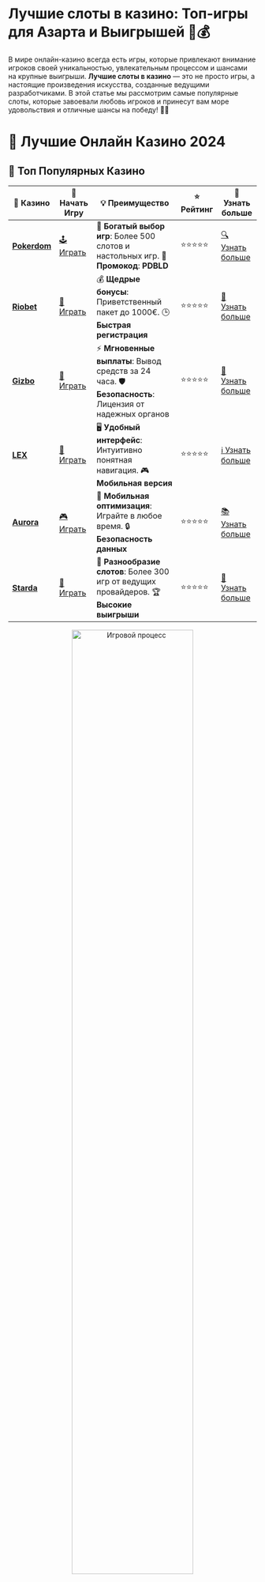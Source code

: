 # **Лучшие слоты в казино**: Топ-игры для Азарта и Выигрышей 🎰💰

В мире онлайн-казино всегда есть игры, которые привлекают внимание игроков своей уникальностью, увлекательным процессом и шансами на крупные выигрыши. **Лучшие слоты в казино** — это не просто игры, а настоящие произведения искусства, созданные ведущими разработчиками. В этой статье мы рассмотрим самые популярные слоты, которые завоевали любовь игроков и принесут вам море удовольствия и отличные шансы на победу! 🌟🍀

# 🎰 Лучшие Онлайн Казино 2024

## 🌟 Топ Популярных Казино

| 🎲 **Казино** | 🔗 **Начать Игру** | 💡 **Преимущество** | ⭐ **Рейтинг** | 🔗 **Узнать больше** |
|--------------|---------------------|---------------------|----------------|----------------------|
| [**Pokerdom**](https://brandplay.link/4k77v2yx) | [🕹️ Играть](https://brandplay.link/4k77v2yx) | 🎉 **Богатый выбор игр**: Более 500 слотов и настольных игр. 🎁 **Промокод**: **PDBLD** | ⭐⭐⭐⭐⭐ | [🔍 Узнать больше](https://brandplay.link/4k77v2yx) |
| [**Riobet**](https://brandplay.link/7xBLTPyj) | [🎰 Играть](https://brandplay.link/7xBLTPyj) | 💰 **Щедрые бонусы**: Приветственный пакет до 1000€. 🕒 **Быстрая регистрация** | ⭐⭐⭐⭐⭐ | [📖 Узнать больше](https://brandplay.link/7xBLTPyj) |
| [**Gizbo**](https://brandplay.link/bprXw4YV) | [🎲 Играть](https://brandplay.link/bprXw4YV) | ⚡ **Мгновенные выплаты**: Вывод средств за 24 часа. 🛡️ **Безопасность**: Лицензия от надежных органов | ⭐⭐⭐⭐⭐ | [📝 Узнать больше](https://brandplay.link/bprXw4YV) |
| [**LEX**](https://brandplay.link/zW4hdDFV) | [🤑 Играть](https://brandplay.link/zW4hdDFV) | 🖥️ **Удобный интерфейс**: Интуитивно понятная навигация. 🎮 **Мобильная версия** | ⭐⭐⭐⭐⭐ | [ℹ️ Узнать больше](https://brandplay.link/zW4hdDFV) |
| [**Aurora**](https://10trafic-stat2.com/click/668546556bcc6313411604bd/6766/13032/subaccount) | [🎮 Играть](https://10trafic-stat2.com/click/668546556bcc6313411604bd/6766/13032/subaccount) | 📱 **Мобильная оптимизация**: Играйте в любое время. 🔒 **Безопасность данных** | ⭐⭐⭐⭐⭐ | [📚 Узнать больше](https://10trafic-stat2.com/click/668546556bcc6313411604bd/6766/13032/subaccount) |
| [**Starda**](https://brandplay.link/fB7xwRFL) | [🎯 Играть](https://brandplay.link/fB7xwRFL) | 🎰 **Разнообразие слотов**: Более 300 игр от ведущих провайдеров. 🏆 **Высокие выигрыши** | ⭐⭐⭐⭐⭐ | [🔎 Узнать больше](https://brandplay.link/fB7xwRFL) |

<div align="center">
    <img src="https://i.pinimg.com/originals/87/9e/b9/879eb9354dd0699582408b68f2e253b2.gif" alt="Игровой процесс" width="70%">
</div>

## 💎 Лучшие Бонусы и Акции

| 🎲 **Казино** | 🔗 **Начать Игру** | 💡 **Преимущество** | ⭐ **Рейтинг** | 🔗 **Узнать больше** |
|--------------|---------------------|---------------------|----------------|----------------------|
| [**Kometa**](https://brandplay.link/8ZymQJV8) | [🎰 Играть](https://brandplay.link/8ZymQJV8) | 🎁 **Эксклюзивные бонусы**: Регулярные акции и промо. 🔄 **Программы лояльности** | ⭐⭐⭐⭐☆ | [🔍 Узнать больше](https://brandplay.link/8ZymQJV8) |
| [**R7**](https://brandplay.link/bMd3Yjsw) | [🕹️ Играть](https://brandplay.link/bMd3Yjsw) | 🕒 **Круглосуточная поддержка**: Всегда на связи. 💸 **Высокие лимиты** | ⭐⭐⭐⭐☆ | [📖 Узнать больше](https://brandplay.link/bMd3Yjsw) |
| [**7K**](https://brandplay.link/BvQyFShp) | [🎲 Играть](https://brandplay.link/BvQyFShp) | 🌟 **Эксклюзивные бонусы**: Только для VIP игроков. 🎉 **Сезонные акции** | ⭐⭐⭐⭐☆ | [📝 Узнать больше](https://brandplay.link/BvQyFShp) |
| [**Kent**](https://brandplay.link/Fv2WP3js) | [🤑 Играть](https://brandplay.link/Fv2WP3js) | 📈 **Высокий RTP**: Более 98%. 💼 **Профессиональная поддержка** | ⭐⭐⭐⭐☆ | [ℹ️ Узнать больше](https://brandplay.link/Fv2WP3js) |
| [**1Xslots**](https://brandplay.link/hSB1khtr) | [🎮 Играть](https://brandplay.link/hSB1khtr) | 🎉 **Множество акций**: Еженедельные бонусы и турниры. 🛡️ **Безопасность** | ⭐⭐⭐⭐☆ | [📚 Узнать больше](https://brandplay.link/hSB1khtr) |
| [**Gama**](https://brandplay.link/j6NMKsDz) | [🎯 Играть](https://brandplay.link/j6NMKsDz) | 🔍 **Интуитивный интерфейс**: Легкость использования. 🏅 **Престижные турниры** | ⭐⭐⭐⭐☆ | [🔎 Узнать больше](https://brandplay.link/j6NMKsDz) |

<div align="center">
    <img src="https://i.pinimg.com/originals/87/9e/b9/879eb9354dd0699582408b68f2e253b2.gif" alt="Игровой процесс" width="70%">
</div>

## 🚀 Быстрые Выигрыши и Поддержка

| 🎲 **Казино** | 🔗 **Начать Игру** | 💡 **Преимущество** | ⭐ **Рейтинг** | 🔗 **Узнать больше** |
|--------------|---------------------|---------------------|----------------|----------------------|
| [**Onion**](https://brandplay.link/zBGRVpQ9) | [🎰 Играть](https://brandplay.link/zBGRVpQ9) | 🤑 **Низкие ставки**: Идеально для начинающих. 🔄 **Быстрые выводы** | ⭐⭐⭐⭐☆ | [🔍 Узнать больше](https://brandplay.link/zBGRVpQ9) |
| [**Чемпион**](https://temon-gter.cfd/go/lRq?p80412p304504pcc44t17455) | [🕹️ Играть](https://temon-gter.cfd/go/lRq?p80412p304504pcc44t17455) | 🏅 **Лояльная программа**: Награды за активность. 🎁 **Ежемесячные бонусы** | ⭐⭐⭐⭐☆ | [📖 Узнать больше](https://temon-gter.cfd/go/lRq?p80412p304504pcc44t17455) |
| [**Vavada**](https://vavadapartner.pro/?promo=ea5c9275-6854-4505-94fc-95ab18221945-linkb2) | [🎲 Играть](https://vavadapartner.pro/?promo=ea5c9275-6854-4505-94fc-95ab18221945-linkb2) | 🚀 **Быстрая регистрация**: Начните играть мгновенно. 🔐 **Безопасные транзакции** | ⭐⭐⭐⭐☆ | [📝 Узнать больше](https://vavadapartner.pro/?promo=ea5c9275-6854-4505-94fc-95ab18221945-linkb2) |
| [**Friends**](https://gofriends.kim/linkb2) | [🤑 Играть](https://gofriends.kim/linkb2) | 🤝 **Социальные игры**: Играйте с друзьями. 🌐 **Мультиплатформенность** | ⭐⭐⭐⭐☆ | [ℹ️ Узнать больше](https://gofriends.kim/linkb2) |
| [**1WIN**](https://brandplay.link/smXVpBbG) | [🎮 Играть](https://brandplay.link/smXVpBbG) | 🏆 **Спортивные ставки**: Широкий выбор видов спорта. 💵 **Высокие коэффициенты** | ⭐⭐⭐⭐☆ | [📚 Узнать больше](https://brandplay.link/smXVpBbG) |
| [**Drip**](https://drp-ircp01.com/c07e6a3db) | [🎯 Играть](https://drp-ircp01.com/c07e6a3db) | 🌐 **Инновационные игры**: Новейшие игровые технологии. 🛡️ **Высокая безопасность** | ⭐⭐⭐⭐☆ | [🔎 Узнать больше](https://drp-ircp01.com/c07e6a3db) |
| [**JoyCasino**](https://rpc30.call2me.pro/?/ru/registration?apkpop=0&partner=p24970p3291217pc98f) | [🎰 Играть](https://rpc30.call2me.pro/?/ru/registration?apkpop=0&partner=p24970p3291217pc98f) | 🎁 **Приятные бонусы**: Ежедневные акции и подарки. 🕹️ **Разнообразие игр** | ⭐⭐⭐⭐☆ | [🔍 Узнать больше](https://rpc30.call2me.pro/?/ru/registration?apkpop=0&partner=p24970p3291217pc98f) |

<div align="center">
    <img src="https://i.pinimg.com/originals/87/9e/b9/879eb9354dd0699582408b68f2e253b2.gif" alt="Игровой процесс" width="70%">
</div>
---

✨ **Выбирайте лучшее казино для себя и наслаждайтесь игрой! Удачи!** ✨
![Лучшие слоты в казино](https://i.pinimg.com/originals/a9/29/6e/a9296ea1cf6a7c20a985e593451f0323.png)

### Что Такое **Лучшие слоты в казино**? 🎮💎

**Лучшие слоты в казино** — это игры с привлекательным дизайном, интересными бонусами, высокой отдачей (RTP) и большими возможностями для выигрышей. Они предлагают не только динамичный игровой процесс, но и разнообразие тем, от мифологических историй до приключений в мире фантазий. Эти слоты гарантируют игрокам море эмоций и шанс выиграть крупные суммы.

Слоты могут иметь различные особенности, такие как **функции бесплатных спинов**, **множители**, **символы Wild** и **Scatter**. Некоторые из них даже предлагают джекпоты, которые могут изменить жизнь игрока! 🎉💸

### Топ-10 **Лучших слотов в казино** 🏆

1. **Gates of Olympus** 🌩️  
   Один из самых популярных слотов от Pragmatic Play. Тематика древнегреческих богов и множители в бонусных играх привлекают игроков со всего мира. Великолепная графика и шанс на большие выигрыши — это все, что нужно для яркого игрового опыта.

2. **Sweet Bonanza** 🍭  
   Яркий и сладкий слот с системой **Cluster Pays**, где выигрыши происходят от групп одинаковых символов. Функция бесплатных вращений с множителями делает этот слот особенно привлекательным.

3. **The Dog House Megaways** 🐕🏠  
   Если вам нравятся собачки, то этот слот станет настоящим открытием. Уникальная механика **Megaways** и возможность множества символов на барабанах делают этот слот одним из лучших в своем жанре.

4. **Book of Dead** 📚💀  
   Классика жанра от Play'n GO. Это приключенческий слот, где игроки отправляются в Египет, чтобы искать сокровища и разгадать тайны древних фараонов. В бонусной игре доступны бесплатные спины и расширяющиеся символы, что увеличивает шансы на большие выигрыши.

5. **Big Bass Bonanza** 🎣  
   Рыбалка с шансом на крупный улов! В этой игре игроки могут поймать не только рыбу, но и значительные денежные призы. Бонусные функции с бесплатными вращениями и множителями делают игру еще более захватывающей.

6. **Wolf Gold** 🌕🐺  
   Один из самых популярных слотов от Pragmatic Play. Этот слот с темой дикой природы в Северной Америке имеет все: от **солнцезащитных символов** до **джекпотов**, которые могут изменить вашу жизнь.

7. **Jammin' Jars** 🍓🎶  
   Этот слот привлекает своим необычным стилем и функцией **Cluster Pays**. Яркие фрукты, множители и весело танцующие бананы — это определенно слот для тех, кто любит яркие и динамичные игры.

8. **Reactoonz** 👾  
   Необычные инопланетяне, веселая атмосфера и возможность выигрывать при каждой комбинации делают этот слот невероятно популярным. Не забывайте про бонусные функции и бесплатные вращения!

9. **Dead or Alive 2** ⚰️💀  
   Для любителей вестернов этот слот станет настоящей находкой! С возможностью выигрыша огромных сумм и бонусами в виде **свободных вращений**, он гарантированно подарит вам много азарта и эмоций.

10. **Razor Shark** 🦈🌊  
    Дайвинг в мир акул и морских глубин. Игроки могут рассчитывать на крупные выигрыши благодаря **потрясающим множителям** и бесплатным спинам, а также шанс на джекпоты.

### Особенности **лучших слотов в казино** 🔍✨

1. **Высокая отдача (RTP)** 📈  
   Лучшие слоты имеют высокий **RTP** — процент отдачи к игроку, который может варьироваться от 95% до 98%. Это означает, что с каждым вращением шансы на выигрыш возрастают.

2. **Множители** ✨  
   Множители — это символы, которые увеличивают ваш выигрыш. Некоторые слоты предлагают **множители до 100x**, что может существенно увеличить вашу прибыль.

3. **Бонусные функции** 🎁  
   Почти все лучшие слоты предлагают бонусные функции, такие как бесплатные вращения, скаттеры и вайлды, которые делают игровой процесс более захватывающим и прибыльным.

4. **Прогрессивные джекпоты** 💰  
   Прогрессивные джекпоты — это шанс выиграть огромные суммы денег, которые накапливаются с каждой ставкой игроков по всему миру. Некоторые слоты, такие как **Mega Moolah**, известны своими рекордными выплатами.

### Как Выбрать **Лучшие слоты в казино**? 🤔

1. **Тематика игры** 🎨  
   Выбирайте слот с темой, которая вам интересна. Если вам нравятся приключения и древние цивилизации, то вам подойдут такие слоты, как **Book of Dead**. Если вы предпочитаете яркие и веселые игры, то обратите внимание на **Sweet Bonanza** или **Jammin' Jars**.

2. **Размер ставки и волатильность** 💸  
   Если вы предпочитаете рисковать, выбирайте слоты с высокой волатильностью, где выигрыши бывают реже, но намного крупнее. Если хотите стабильные и частые выплаты, выбирайте слоты с низкой волатильностью.

3. **Бонусы и специальные функции** 🎉  
   Убедитесь, что слот предлагает бонусные функции, такие как бесплатные спины, множители и джекпоты, которые делают игру интересной и прибыльной.

### Заключение: Играйте в **Лучшие слоты в казино** и Выигрывайте! 🎉💎

**Лучшие слоты в казино** предлагают не только увлекательный игровой процесс, но и невероятные возможности для выигрышей. Будь то классические слоты, такие как **Book of Dead**, или более современные игры, как **Sweet Bonanza** и **The Dog House**, каждый игрок найдет что-то для себя. Не забывайте следить за бонусами и увеличивать свои шансы на победу!

Играть в **лучшие слоты в казино** — это не только шанс на крупный выигрыш, но и удовольствие от увлекательного процесса. Погрузитесь в мир азартных игр и пусть удача будет на вашей стороне! 🍀🎰💰

